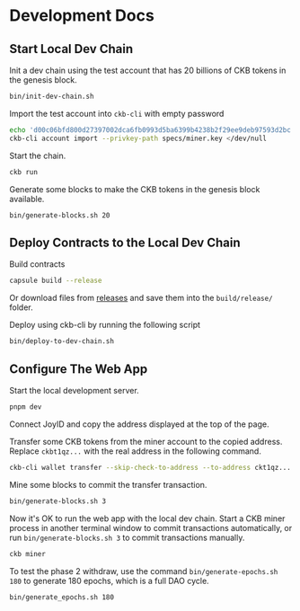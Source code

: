 # Development Docs

## Start Local Dev Chain

Init a dev chain using the test account that has 20 billions of CKB tokens in the genesis block.

```bash
bin/init-dev-chain.sh
```

Import the test account into `ckb-cli` with empty password

```bash
echo 'd00c06bfd800d27397002dca6fb0993d5ba6399b4238b2f29ee9deb97593d2bc' > specs/miner.key
ckb-cli account import --privkey-path specs/miner.key </dev/null
```

Start the chain.

```bash
ckb run
```

Generate some blocks to make the CKB tokens in the genesis block available.

```
bin/generate-blocks.sh 20
```

## Deploy Contracts to the Local Dev Chain

Build contracts

```bash
capsule build --release
```

Or download files from [releases](https://github.com/doitian/ckb-dao-cobuild-poc/releases) and save them into the `build/release/` folder.

Deploy using ckb-cli by running the following script

```
bin/deploy-to-dev-chain.sh
```

## Configure The Web App

Start the local development server.

```bash
pnpm dev
```

Connect JoyID and copy the address displayed at the top of the page.

Transfer some CKB tokens from the miner account to the copied address. Replace `ckbt1qz...` with the real address in the following command.

```bash
ckb-cli wallet transfer --skip-check-to-address --to-address ckt1qz... --capacity 300000 --privkey-path specs/miner.key
```

Mine some blocks to commit the transfer transaction.

```bash
bin/generate-blocks.sh 3
```

Now it's OK to run the web app with the local dev chain. Start a CKB miner process in another terminal window to commit transactions automatically, or run `bin/generate-blocks.sh 3` to commit transactions manually.

```bash
ckb miner
```

To test the phase 2 withdraw, use the command `bin/generate-epochs.sh 180` to generate 180 epochs, which is a full DAO cycle.

```bash
bin/generate_epochs.sh 180
```
